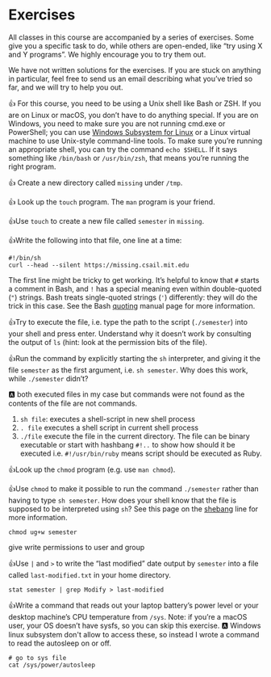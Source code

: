 # Exercises

All classes in this course are accompanied by a series of exercises. Some give you a specific task to do, while others are open-ended, like “try using X and Y programs”. We highly encourage you to try them out.

We have not written solutions for the exercises. If you are stuck on anything in particular, feel free to send us an email describing what you’ve tried so far, and we will try to help you out.

:+1: For this course, you need to be using a Unix shell like Bash or ZSH. If you are on Linux or macOS, you don’t have to do anything special. If you are on Windows, you need to make sure you are not running cmd.exe or PowerShell; you can use [Windows Subsystem for Linux](https://docs.microsoft.com/en-us/windows/wsl/) or a Linux virtual machine to use Unix-style command-line tools. To make sure you’re running an appropriate shell, you can try the command `echo $SHELL`. If it says something like `/bin/bash` or `/usr/bin/zsh`, that means you’re running the right program.

:+1: Create a new directory called `missing` under `/tmp`.

:+1: Look up the `touch` program. The `man` program is your friend.

:+1:Use `touch` to create a new file called `semester` in `missing`.

:+1:Write the following into that file, one line at a time:

```
#!/bin/sh
curl --head --silent https://missing.csail.mit.edu
```

The first line might be tricky to get working. It’s helpful to know that `#` starts a comment in Bash, and `!` has a special meaning even within double-quoted (`"`) strings. Bash treats single-quoted strings (`'`) differently: they will do the trick in this case. See the Bash [quoting](https://www.gnu.org/software/bash/manual/html_node/Quoting.html) manual page for more information.

:+1:Try to execute the file, i.e. type the path to the script (`./semester`) into your shell and press enter. Understand why it doesn’t work by consulting the output of `ls` (hint: look at the permission bits of the file).

:+1:Run the command by explicitly starting the `sh` interpreter, and giving it the file `semester` as the first argument, i.e. `sh semester`. Why does this work, while `./semester` didn’t?

:a: ​both executed files in my case but commands were not found as the contents of the file are not commands. 

1. `sh file`: executes a shell-script in new shell process
2. `. file` executes a shell script in current shell process
3. `./file` execute the file in the current directory. The file can be binary executable or start with hashbang `#!..` to show how should it be executed i.e. `#!/usr/bin/ruby` means script should be executed as Ruby. 



:+1:Look up the `chmod` program (e.g. use `man chmod`).

:+1:Use `chmod` to make it possible to run the command `./semester` rather than having to type `sh semester`. How does your shell know that the file is supposed to be interpreted using `sh`? See this page on the [shebang](https://en.wikipedia.org/wiki/Shebang_(Unix)) line for more information.

```shell
chmod ug+w semester
```

give write permissions to user and group

:+1:Use `|` and `>` to write the “last modified” date output by `semester` into a file called `last-modified.txt` in your home directory.

```shell
stat semester | grep Modify > last-modified
```



:+1:Write a command that reads out your laptop battery’s power level or your desktop machine’s CPU temperature from `/sys`. Note: if you’re a macOS user, your OS doesn’t have sysfs, so you can skip this exercise.
:a: Windows linux subsystem don't allow to access these, so instead I wrote a command to read the autosleep on or off. 

```shelll
# go to sys file
cat /sys/power/autosleep
```


